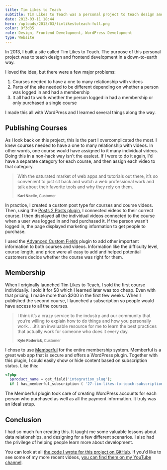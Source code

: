 ```yaml
---
title: Tim Likes to Teach
subtitle: Tim Likes to Teach was a personal project to teach design and frontend development. I built a website with WordPress to publish courses and handle membership.
date: 2013-03-11 18:44
hero: /uploads/2013/03/timlikestoteach-full.png
color: 9f3d35
role: Design, Frontend Development, WordPress Development
type: Website
---
```

In 2013, I built a site called Tim Likes to Teach. The purpose of this personal project was to teach design and frontend development in a down-to-earth way.

I loved the idea, but there were a few major problems:

1. Courses needed to have a one to many relationship with videos
2. Parts of the site needed to be different depending on whether a person was logged in and had a membership
3. It all had to work whether the person logged in had a membership or only purchased a single course

I made this all with WordPress and I learned several things along the way.

## Publishing Courses

As I look back on this project, this is the part I overcomplicated the most. I knew courses needed to have a one to many relationship with videos. In other words, one course would have assigned to it many individual videos. Doing this in a non-hack way isn't the easiest. If I were to do it again, I'd have a separate category for each course, and then assign each video to that category.

<blockquote class="content__pullquote">
<p>With the saturated market of web apps and tutorials out there, it’s so convenient to just sit back and watch a web professional work and talk about their favorite tools and why they rely on them.</p>
<small><strong>Karl Noelle</strong>, Customer</small>
</blockquote>

In practice, I created a custom post type for courses and course videos. Then, using the [Posts 2 Posts plugin](https://wordpress.org/plugins/posts-to-posts/), I connected videos to their correct course. I then displayed all the individual videos connected to the course when a user was logged in and had purchased it. If the person wasn't logged in, the page displayed marketing information to get people to purchase.

I used the [Advanced Custom Fields](https://www.advancedcustomfields.com/) plugin to add other important information to both courses and videos. Information like the difficulty level, course length, and price were all easy to add and helped potential customers decide whether the course was right for them.

## Membership

When I originally launched Tim Likes to Teach, I sold the first course individually. I sold it for $8 which I learned later was too cheap. Even with that pricing, I made more than $200 in the first few weeks. When I published the second course, I launched a subscription so people would have access to all the courses.

<blockquote class="content__pullquote">
<p>I think it’s a crazy service to the industry and our community that you’re willing to explain how to do things and how you personally work. …it’s an invaluable resource for me to learn the best practices that actually work for someone who does it every day.</p>
<small><strong>Kyle Roderick</strong>, Customer</small>
</blockquote>

I chose to use [Memberful](https://memberful.com/) for the entire membership system. Memberful is a great web app that is secure and offers a WordPress plugin. Together with this plugin, I could easily show or hide content based on subscription status. Like this:

```php
<?php
  $product_name = get_field('integration_slug');
  if ( has_memberful_subscription ( '27-tim-likes-to-teach-subscription' ) || has_memberful_product ( $product_name ) ) : ?>
```

The Memberful plugin took care of creating WordPress accounts for each person who purchased as well as all the payment information. It truly was an ideal setup.

## Conclusion

I had so much fun creating this. It taught me some valuable lessons about data relationships, and designing for a few different scenarios. I also had the privilege of helping people learn more about development.

You can look at all [the code I wrote for this project on GitHub](https://github.com/smithtimmytim/Tim-Likes-to-Teach). If you'd like to see some of my more recent videos, [you can find them on my YouTube channel](https://www.youtube.com/channel/UC1IRnf7JYYUkWqPO8wx_QNQ).
